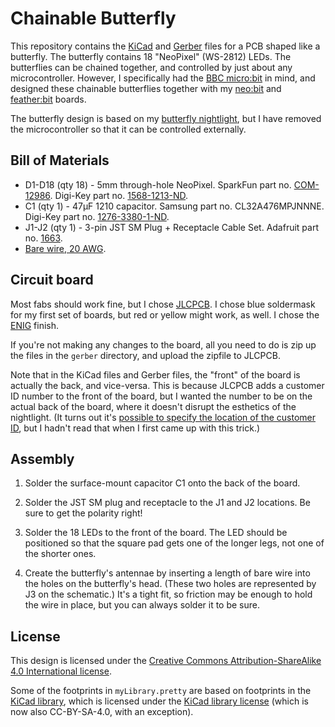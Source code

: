 # Chainable Butterfly

This repository contains the [KiCad][5] and [Gerber][6] files for a
PCB shaped like a butterfly.  The butterfly contains 18 "NeoPixel"
(WS-2812) LEDs.  The butterflies can be chained together, and
controlled by just about any microcontroller.  However, I specifically
had the [BBC micro:bit][16] in mind, and designed these chainable
butterflies together with my [neo:bit][17] and [feather:bit][18]
boards.

The butterfly design is based on my [butterfly nightlight][19], but I
have removed the microcontroller so that it can be controlled
externally.

## Bill of Materials

* D1-D18 (qty 18) - 5mm through-hole NeoPixel.  SparkFun part
  no. [COM-12986](https://www.sparkfun.com/products/12986).  Digi-Key
  part no. [1568-1213-ND](https://www.digikey.com/product-detail/en/sparkfun-electronics/COM-12986/1568-1213-ND/5673799).
* C1 (qty 1) - 47µF 1210 capacitor.  Samsung part no. CL32A476MPJNNNE.
  Digi-Key part no. [1276-3380-1-ND](https://www.digikey.com/product-detail/en/samsung-electro-mechanics/CL32A476MPJNNNE/1276-3380-1-ND/3891466).
* J1-J2 (qty 1) - 3-pin JST SM Plug + Receptacle Cable Set.  Adafruit
  part no. [1663](https://www.adafruit.com/product/1663).
* [Bare wire, 20 AWG](https://smile.amazon.com/gp/product/B01BDB8240/).

## Circuit board

Most fabs should work fine, but I chose [JLCPCB][1].  I chose blue
soldermask for my first set of boards, but red or yellow might work,
as well.  I chose the [ENIG][2] finish.

If you're not making any changes to the board, all you need to do is
zip up the files in the `gerber` directory, and upload the zipfile to
JLCPCB.

Note that in the KiCad files and Gerber files, the "front" of the
board is actually the back, and vice-versa. This is because JLCPCB
adds a customer ID number to the front of the board, but I wanted the
number to be on the actual back of the board, where it doesn't disrupt
the esthetics of the nightlight.  (It turns out it's
[possible to specify the location of the customer ID][9], but I hadn't
read that when I first came up with this trick.)

## Assembly

1. Solder the surface-mount capacitor C1 onto the back of the board.

2. Solder the JST SM plug and receptacle to the J1 and J2 locations.
Be sure to get the polarity right!

3. Solder the 18 LEDs to the front of the board.  The LED should be
positioned so that the square pad gets one of the longer legs, not one
of the shorter ones.

4. Create the butterfly's antennae by inserting a length of bare wire
into the holes on the butterfly's head.  (These two holes are
represented by J3 on the schematic.)  It's a tight fit, so friction
may be enough to hold the wire in place, but you can always solder it
to be sure.

## License

This design is licensed under the
[Creative Commons Attribution-ShareAlike 4.0 International license][12].

Some of the footprints in `myLibrary.pretty` are based on footprints
in the [KiCad library][14], which is licensed under the
[KiCad library license][15] (which is now also CC-BY-SA-4.0, with an
exception).

[1]: https://jlcpcb.com/quote
[2]: https://en.wikipedia.org/wiki/Electroless_nickel_immersion_gold
[5]: http://kicad-pcb.org/
[6]: https://en.wikipedia.org/wiki/Gerber_format
[9]: https://support.jlcpcb.com/article/28-how-to-remove-the-customer-id-on-the-pcb
[12]: https://creativecommons.org/licenses/by-sa/4.0/
[14]: https://github.com/KiCad/kicad-footprints
[15]: https://forum.kicad.info/t/kicad-library-licensing/7856
[16]: https://microbit.org/
[17]: https://github.com/ppelleti/NeoBit
[18]: https://github.com/ppelleti/FeatherBit
[19]: https://github.com/ppelleti/butterfly-hw
